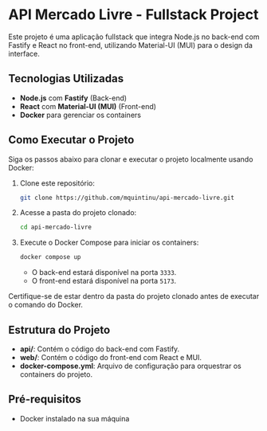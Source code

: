 # API Mercado Livre - Fullstack Project

Este projeto é uma aplicação fullstack que integra Node.js no back-end com Fastify e React no front-end, utilizando Material-UI (MUI) para o design da interface.

## Tecnologias Utilizadas

- **Node.js** com **Fastify** (Back-end)
- **React** com **Material-UI (MUI)** (Front-end)
- **Docker** para gerenciar os containers

## Como Executar o Projeto

Siga os passos abaixo para clonar e executar o projeto localmente usando Docker:

1. Clone este repositório:

    ```bash
    git clone https://github.com/mquintinu/api-mercado-livre.git
    ```

2. Acesse a pasta do projeto clonado:

    ```bash
    cd api-mercado-livre
    ```

3. Execute o Docker Compose para iniciar os containers:

    ```bash
    docker compose up
    ```

    - O back-end estará disponível na porta `3333`.
    - O front-end estará disponível na porta `5173`.

Certifique-se de estar dentro da pasta do projeto clonado antes de executar o comando do Docker.

## Estrutura do Projeto

- **api/**: Contém o código do back-end com Fastify.
- **web/**: Contém o código do front-end com React e MUI.
- **docker-compose.yml**: Arquivo de configuração para orquestrar os containers do projeto.

## Pré-requisitos

- Docker instalado na sua máquina
